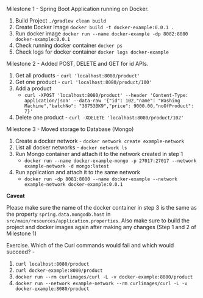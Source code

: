 Milestone 1 - Spring Boot Application running on Docker.

1. Build Project `./gradlew clean build`
2. Create Docker Image `docker build -t docker-example:0.0.1 .`
3. Run docker image `docker run --name docker-example -dp 8082:8080 docker-example:0.0.1`
4. Check running docker container `docker ps`
5. Check logs for docker container `docker logs docker-example`

Milestone 2 - Added POST, DELETE and GET for id APIs.

1. Get all products - `curl 'localhost:8080/product'`
2. Get one product - `curl 'localhost:8080/product/100'`
3. Add a product
   - `curl -XPOST 'localhost:8080/product' --header 'Content-Type: application/json' --data-raw '{"id": 102,"name": "Washing Machine","batchNo": "38753BK9","price": 9000.00,"noOfProduct": 7}'`
4. Delete one product - `curl -XDELETE 'localhost:8080/product/102'`

Milestone 3 - Moved storage to Database (Mongo)

1. Create a docker network - `docker network create example-network`
2. List all docker networks - `docker network ls`
3. Run Mongo container and attach it to the network created in step 1
   - `docker run --name docker-example-mongo -p 27017:27017 --network example-network -d mongo:latest`
4. Run application and attach it to the same network
   - `docker run -dp 8081:8080 --name docker-example --network example-network docker-example:0.0.1`

**Caveat**

Please make sure the name of the docker container in step 3 is the same as the property `spring.data.mongodb.host`
in `src/main/resources/application.properties`. Also make sure to build the project and docker images again after making
any changes (Step 1 and 2 of Milestone 1)

Exercise. Which of the Curl commands would fail and which would succeed? -

1. `curl localhost:8080/product`
2. `curl docker-example:8080/product`
3. `docker run --rm curlimages/curl -L -v docker-example:8080/product`
4. `docker run --network example-network --rm curlimages/curl -L -v docker-example:8080/product`